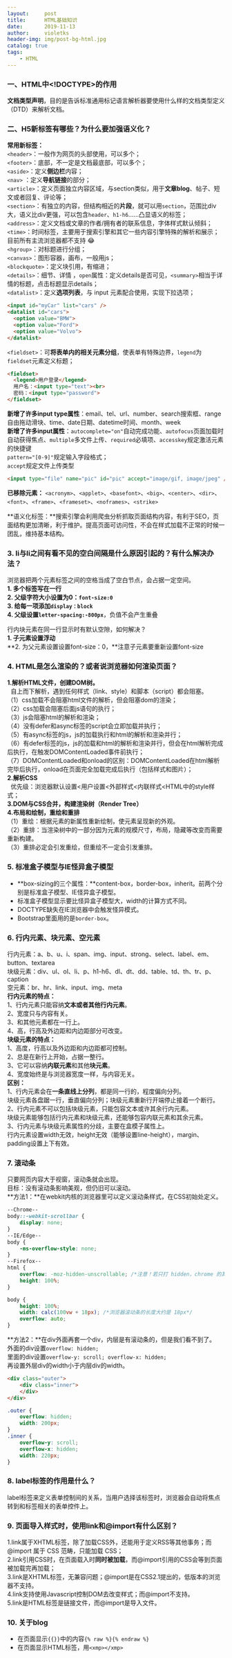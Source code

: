 ```yaml
---
layout:     post
title:      HTML基础知识
date:       2019-11-13
author:     violetks
header-img: img/post-bg-html.jpg
catalog: true
tags:
    - HTML
---
```


### 一、HTML中<!DOCTYPE>的作用
**文档类型声明**，目的是告诉标准通用标记语言解析器要使用什么样的文档类型定义（DTD）来解析文档。

### 二、H5新标签有哪些？为什么要加强语义化？
**常用新标签：**<br>
`<header>`：一般作为网页的头部使用，可以多个；<br>
`<footer>`：底部，不一定是文档最底部，可以多个；<br>
`<aside>`：定义**侧边栏**内容；<br>
`<nav>` ：定义**导航链接**的部分；<br>
`<article>`：定义页面独立内容区域，与section类似，用于**文章blog**、帖子、短文或者回复、评论等；<br>
`<section>`：有独立的内容，但结构相近的**片段**，就可以用`section`，范围比div大，语义比div更强，可以包含`header`、`h1-h6`……凸显语义的标签；<br>
`<address>`：定义文档或文章的作者/拥有者的联系信息，字体样式默认倾斜；<br>
`<time>`：时间标签，主要用于搜索引擎和其它一些内容引擎特殊的解析和展示；目前所有主流浏览器都不支持 😂<br>
`<hgroup>`：对标题进行分组；<br>
`<canvas>`：图形容器，画布，一般用js；<br>
`<blockquote>`：定义块引用，有缩进；<br>
`<details>`：细节、详情 ，`open`属性：定义details是否可见，`<summary>`相当于详情的标题，点击标题显示details；<br>
`<datalist>`：定义**选项列表**，与 input 元素配合使用，实现下拉选项；<br>
```html
<input id="myCar" list="cars" />
<datalist id="cars">
  <option value="BMW">
  <option value="Ford">
  <option value="Volvo">
</datalist>
```
`<fieldset>`：可**将表单内的相关元素分组**，使表单有特殊边界，`legend`为`fieldset`元素定义标题；<br>
```html
<fieldset>
  <legend>用户登录</legend>
  用户名：<input type="text"><br>
  密码：<input type="password">
</fieldset>
```

**新增了许多input type属性**：email、tel、url、number、search搜索框、range自由拖动滑块、time、date日期、datetime时间、month、week<br>
**新增了许多input属性**：`autocomplete="on"`自动完成功能、`autofocus`页面加载时自动获得焦点、`multiple`多文件上传、`required`必填项、`accesskey`规定激活元素的快捷键<br>
`pattern="[0-9]"`规定输入字段格式；<br>
`accept`规定文件上传类型<br>
```html
<input type="file" name="pic" id="pic" accept="image/gif, image/jpeg" />
```

**已移除元素：**
`<acronym>`、`<applet>`、`<basefont>`、`<big>`、`<center>`、`<dir>`、`<font>`、`<frame>`、`<frameset>`、`<noframes>`、`<strike>`

**语义化标签：**搜索引擎会利用爬虫分析抓取页面结构内容，有利于SEO，页面结构更加清晰，利于维护。提高页面可访问性，不会在样式加载不正常的时候一团乱，维持基本结构。

### 3. li与li之间有看不见的空白间隔是什么原因引起的？有什么解决办法？

浏览器把两个元素标签之间的空格当成了空白节点，会占据一定空间。<br>
**1. 多个标签写在一行**<br>
**2. 父级字符大小设置为0：`font-size:0`**<br>
**3. 给每一项添加`display：block`**<br>
**4. 父级设置`letter-spacing:-800px`**，负值不会产生重叠<br>

行内块元素在同一行显示时有默认空隙，如何解决？<br>
**1. 子元素设置浮动**<br>
**2. 为父元素设置设置font-size：0，**注意子元素要重新设置font-size<br>

### 4. HTML是怎么渲染的？或者说浏览器如何渲染页面？
**1.解析HTML文件，创建DOM树。**<br>
&nbsp;&nbsp;自上而下解析，遇到任何样式（link、style）和脚本（script）都会阻塞。<br>
（1）css加载不会阻塞html文件的解析，但会阻塞dom的渲染；<br>
（2）css加载会阻塞后面js语句的执行；<br>
（3）js会阻塞html的解析和渲染；<br>
（4）没有defer和async标签的script会立即加载并执行；<br>
（5）有async标签的js，js的加载执行和html的解析和渲染并行；<br>
（6）有defer标签的js，js的加载和html的解析和渲染并行，但会在html解析完成后执行，在触发DOMContentLoaded事件前执行；<br>
（7）DOMContentLoaded和onload的区别：DOMContentLoaded在html解析完毕后执行，onload在页面完全加载完成后执行（包括样式和图片）；<br>
**2.解析CSS**<br>
&nbsp;&nbsp;优先级：浏览器默认设置<用户设置<外部样式<内联样式<HTML中的style样式；<br>
**3.DOM与CSS合并，构建渲染树（Render Tree）**<br>
**4.布局和绘制，重绘和重排**<br>
（1）重绘：根据元素的新属性重新绘制，使元素呈现新的外观。<br>
（2）重排：当渲染树中的一部分因为元素的规模尺寸，布局，隐藏等改变而需要重新构建。<br>
（3）重排必定会引发重绘，但重绘不一定会引发重排。<br>

### 5. 标准盒子模型与IE怪异盒子模型
- **box-sizing的三个属性：**content-box，border-box，inherit。前两个分别是标准盒子模型、IE怪异盒子模型。
- 标准盒子模型显示要比怪异盒子模型大，width的计算方式不同。
- DOCTYPE缺失在IE浏览器中会触发怪异模式。
- Bootstrap里面用的是`border-box`。

### 6. 行内元素、块元素、空元素
行内元素：a、b、u、i、span、img、input、strong、select、label、em、button、textarea<br>
块级元素：div、ul、ol、li、p、h1-h6、dl、dt、dd、table、td、th、tr、p、caption<br>
空元素：br、hr、link、input、img、meta<br>
**行内元素的特点：**<br>
1、行内元素只能容纳**文本或者其他行内元素**。<br>
2、宽度只与内容有关。<br>
3、和其他元素都在一行上。<br>
4、高，行高及外边距和内边距部分可改变。<br>
**块级元素的特点：**<br>
1、高度，行高以及外边距和内边距都可控制。<br>
2、总是在新行上开始，占据一整行。<br>
3、它可以容纳**内联元素**和其他**块元素**。<br>
4、宽度始终是与浏览器宽度一样，与内容无关。<br>
**区别：**<br>
1、行内元素会在**一条直线上分列**，都是同一行的，程度偏向分列。<br>
块级元素各盘踞一行，垂直偏向分列；块级元素重新行开端停止接着一个断行。<br>
2、行内元素不可以包括块级元素，只能包容文本或许其余行内元素。<br>
块级元素能够包括行内元素和块级元素，还能够包容内联元素和其余元素。<br>
3、行内元素与块级元素属性的分歧，主要在盒模子属性上。<br>
行内元素设置width无效，height无效（能够设置line-height），margin、padding设置上下有效。<br>

### 7. 滚动条
只要网页内容大于视窗，滚动条就会出现。<br>
目标：没有滚动条影响美观，但仍旧可以滚动。<br>
**方法1：**在webkit内核的浏览器里可以定义滚动条样式，在CSS初始处定义。<br>
```css
--Chrome--
body::-webkit-scrollbar {
    display: none;
}
--IE/Edge--
body {
    -ms-overflow-style: none;
}
--Firefox--
html {
    overflow: -moz-hidden-unscrollable; /*注意！若只打 hidden，chrome 的其它 hidden 会出问题*/
    height: 100%;
}

body {
    height: 100%;
    width: calc(100vw + 18px); /*浏览器滚动条的长度大约是 18px*/
    overflow: auto;
}
```
**方法2：**在div外面再套一个div，内层是有滚动条的，但是我们看不到了。<br>
外面的div设置`overflow: hidden;`<br>
里面的div设置`overflow-y: scroll; overflow-x: hidden;`<br>
再设置外层div的width小于内层div的width。<br>
```html
<div class="outer">
    <div class="inner">
    </div>
</div>
```
```css
.outer {
    overflow: hidden;
    width: 200px;
}
.inner {
    overflow-y: scroll;
    overflow-x: hidden;
    width: 220px;
}
```

### 8. label标签的作用是什么？
label标签来定义表单控制间的关系，当用户选择该标签时，浏览器会自动将焦点转到和标签相关的表单控件上。

### 9. 页面导入样式时，使用link和@import有什么区别？
1.link属于XHTML标签，除了加载CSS外，还能用于定义RSS等其他事务；而@import 属于 CSS 范畴，只能加载 CSS；<br>
2.link引用CSS时，在页面载入时**同时被加载**，而@import引用的CSS会等到页面被加载完再加载；<br>
3.link是XHTML标签，无兼容问题；@import是在CSS2.1提出的，低版本的浏览器不支持。<br>
4.link支持使用Javascript控制DOM去改变样式；而@import不支持。<br>
5.link是HTML标签是链接文件，而@import是导入文件。<br>

### 10. 关于blog
- 在页面显示`{{}}`中的内容`{% raw %}{% endraw %}`
- 在页面显示HTML标签，用`<xmp></xmp>`